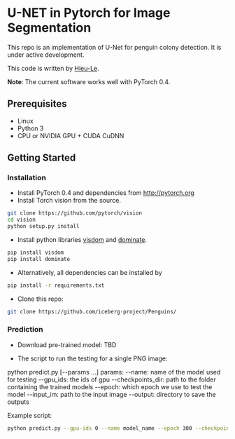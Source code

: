# U-NET in Pytorch for Image Segmentation
This repo is an implementation of U-Net for penguin colony detection. It is under active development.

This code is written by [Hieu-Le](https://lmhieu612.github.io). 

**Note**: The current software works well with PyTorch 0.4.



## Prerequisites
- Linux
- Python 3
- CPU or NVIDIA GPU + CUDA CuDNN



## Getting Started
### Installation
- Install PyTorch 0.4 and dependencies from http://pytorch.org
- Install Torch vision from the source.
```bash
git clone https://github.com/pytorch/vision
cd vision
python setup.py install
```
- Install python libraries [visdom](https://github.com/facebookresearch/visdom) and [dominate](https://github.com/Knio/dominate).
```bash
pip install visdom
pip install dominate
```
- Alternatively, all dependencies can be installed by
```bash
pip install -r requirements.txt
```
- Clone this repo:
```bash
git clone https://github.com/iceberg-project/Penguins/
```
### Prediction
- Download pre-trained model:
TBD

- The script to run the testing for a single PNG image:

python predict.py [--params ...]
params:
--name: name of the model used for testing
--gpu_ids: the ids of gpu
--checkpoints_dir: path to the folder containing the trained models
--epoch: which epoch we use to test the model
--input_im: path to the input image
--output: directory to save the outputs

Example script:
```bash
python predict.py --gpu-ids 0 --name model_name --epoch 300 --checkpoints_dir '/nfs/bigdisk/hieule/checkpoints_CVPR19W/' --output test --testset GE --input_im /nfs/bigbox/hieule/GAN/data/Penguins/Test/A/GE01_20120308222215_1050410000422100_12MAR08222215-M1BS-054072905140_01_P002_u08rf3031.png
```


